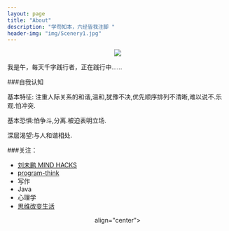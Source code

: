 ```yaml
---
layout: page
title: "About"
description: "学苟知本，六经皆我注脚 "
header-img: "img/Scenery1.jpg"
---
```



<center>
    <p><img src="http://img3.douban.com/view/photo/photo/public/p2271675670.jpg" align="center"></p>
</center>

我是午，每天千字践行者，正在践行中......


###自我认知

基本特征: 注重人际关系的和谐,温和,犹豫不决,优先顺序排列不清晰,难以说不.乐观.怕冲突. 

基本恐惧:怕争斗,分离.被迫表明立场. 

深层渴望:与人和谐相处.


###关注：

- [刘未鹏 MIND HACKS](http://mindhacks.cn/)
- [program-think](http://program-think.blogspot.com/)
- 写作
- Java
- 心理学
- [思维改变生活](http://www.douban.com/doulist/46003/)





<center>
    <p>align="center"></p>
</center>






